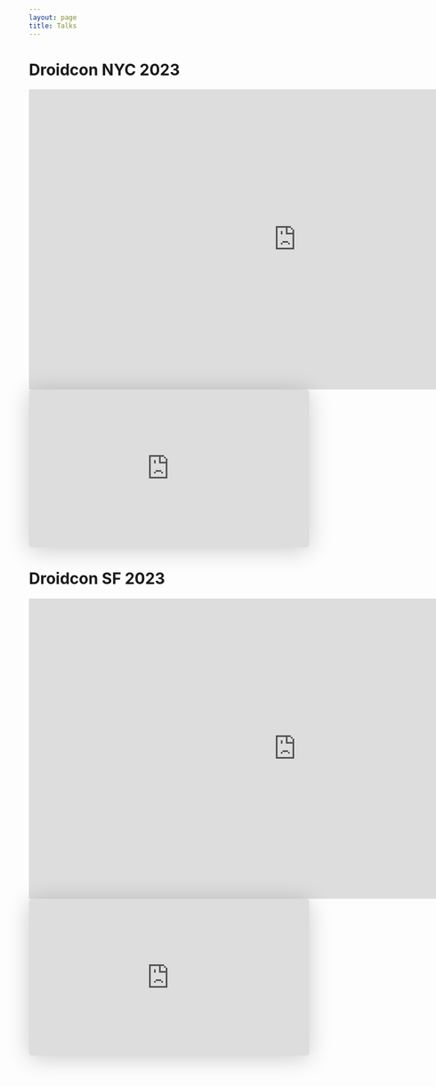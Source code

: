 ```yaml
---
layout: page
title: Talks
---
```


# Droidcon NYC 2023
<iframe src="https://player.vimeo.com/video/868624596" width="960" height="540" frameborder="0" allow="autoplay; fullscreen" allowfullscreen></iframe>

<iframe class="speakerdeck-iframe" frameborder="0" src="https://speakerdeck.com/player/defb5d7bbd3548138f1dc7790d6f0238" width="960" height="540" title="Droidcon NYC 2023: Measuring and Improving Performance" allowfullscreen="true" style="border: 0px; background: padding-box padding-box rgba(0, 0, 0, 0.1); margin: 0px; padding: 0px; border-radius: 6px; box-shadow: rgba(0, 0, 0, 0.2) 0px 5px 40px; width: 100%; height: auto; aspect-ratio: 560 / 315;" data-ratio="1.7777777777777777"></iframe>

# Droidcon SF 2023
<iframe src="https://player.vimeo.com/video/844413776" width="960" height="540" frameborder="0" allow="autoplay; fullscreen" allowfullscreen></iframe>

<iframe class="speakerdeck-iframe" frameborder="0" src="https://speakerdeck.com/player/cfa31969053f41b0b0d2034a076f0a36"  width="960" height="540" title="Navigating the Unknown: Tips for Efficiently Learning a New Codebase" allowfullscreen="true" style="border: 0px; background: padding-box padding-box rgba(0, 0, 0, 0.1); margin: 0px; padding: 0px; border-radius: 6px; box-shadow: rgba(0, 0, 0, 0.2) 0px 5px 40px; width: 100%; height: auto; aspect-ratio: 560 / 314;" data-ratio="1.78343949044586"></iframe>

